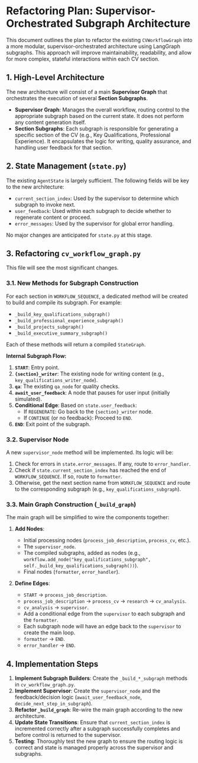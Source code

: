 # Refactoring Plan: Supervisor-Orchestrated Subgraph Architecture

This document outlines the plan to refactor the existing `CVWorkflowGraph` into a more modular, supervisor-orchestrated architecture using LangGraph subgraphs. This approach will improve maintainability, readability, and allow for more complex, stateful interactions within each CV section.

## 1. High-Level Architecture

The new architecture will consist of a main **Supervisor Graph** that orchestrates the execution of several **Section Subgraphs**. 

- **Supervisor Graph**: Manages the overall workflow, routing control to the appropriate subgraph based on the current state. It does not perform any content generation itself.
- **Section Subgraphs**: Each subgraph is responsible for generating a specific section of the CV (e.g., Key Qualifications, Professional Experience). It encapsulates the logic for writing, quality assurance, and handling user feedback for that section.

## 2. State Management (`state.py`)

The existing `AgentState` is largely sufficient. The following fields will be key to the new architecture:

- `current_section_index`: Used by the supervisor to determine which subgraph to invoke next.
- `user_feedback`: Used within each subgraph to decide whether to regenerate content or proceed.
- `error_messages`: Used by the supervisor for global error handling.

No major changes are anticipated for `state.py` at this stage.

## 3. Refactoring `cv_workflow_graph.py`

This file will see the most significant changes.

### 3.1. New Methods for Subgraph Construction

For each section in `WORKFLOW_SEQUENCE`, a dedicated method will be created to build and compile its subgraph. For example:

- `_build_key_qualifications_subgraph()`
- `_build_professional_experience_subgraph()`
- `_build_projects_subgraph()`
- `_build_executive_summary_subgraph()`

Each of these methods will return a compiled `StateGraph`.

**Internal Subgraph Flow:**
1.  **`START`**: Entry point.
2.  **`{section}_writer`**: The existing node for writing content (e.g., `key_qualifications_writer_node`).
3.  **`qa`**: The existing `qa_node` for quality checks.
4.  **`await_user_feedback`**: A node that pauses for user input (initially simulated).
5.  **Conditional Edge**: Based on `state.user_feedback`:
    - If `REGENERATE`: Go back to the `{section}_writer` node.
    - If `CONTINUE` (or no feedback): Proceed to `END`.
6.  **`END`**: Exit point of the subgraph.

### 3.2. Supervisor Node

A new `supervisor_node` method will be implemented. Its logic will be:

1.  Check for errors in `state.error_messages`. If any, route to `error_handler`.
2.  Check if `state.current_section_index` has reached the end of `WORKFLOW_SEQUENCE`. If so, route to `formatter`.
3.  Otherwise, get the next section name from `WORKFLOW_SEQUENCE` and route to the corresponding subgraph (e.g., `key_qualifications_subgraph`).

### 3.3. Main Graph Construction (`_build_graph`)

The main graph will be simplified to wire the components together:

1.  **Add Nodes**:
    - Initial processing nodes (`process_job_description`, `process_cv`, etc.).
    - The `supervisor_node`.
    - The compiled subgraphs, added as nodes (e.g., `workflow.add_node("key_qualifications_subgraph", self._build_key_qualifications_subgraph())`).
    - Final nodes (`formatter`, `error_handler`).

2.  **Define Edges**:
    - `START` -> `process_job_description`.
    - `process_job_description` -> `process_cv` -> `research` -> `cv_analysis`.
    - `cv_analysis` -> `supervisor`.
    - Add a conditional edge from the `supervisor` to each subgraph and the `formatter`.
    - Each subgraph node will have an edge back to the `supervisor` to create the main loop.
    - `formatter` -> `END`.
    - `error_handler` -> `END`.

## 4. Implementation Steps

1.  **Implement Subgraph Builders**: Create the `_build_*_subgraph` methods in `cv_workflow_graph.py`.
2.  **Implement Supervisor**: Create the `supervisor_node` and the feedback/decision logic (`await_user_feedback_node`, `decide_next_step_in_subgraph`).
3.  **Refactor `_build_graph`**: Re-wire the main graph according to the new architecture.
4.  **Update State Transitions**: Ensure that `current_section_index` is incremented correctly after a subgraph successfully completes and before control is returned to the supervisor.
5.  **Testing**: Thoroughly test the new graph to ensure the routing logic is correct and state is managed properly across the supervisor and subgraphs.